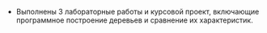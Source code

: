 - Выполнены 3 лабораторные работы и курсовой проект, включающие программное построение деревьев и сравнение их характеристик.
